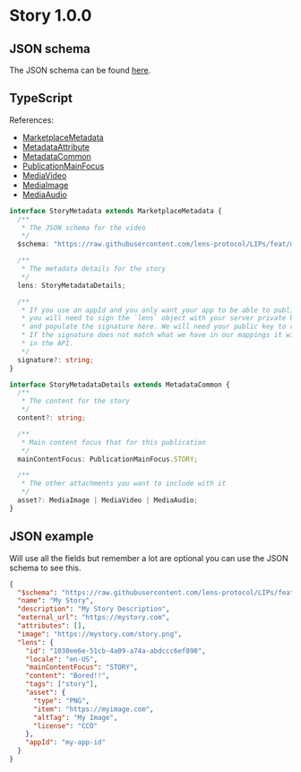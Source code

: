 # Story 1.0.0

## JSON schema

The JSON schema can be found [here](./schema.json).

## TypeScript

References:

- [MarketplaceMetadata](../../shared-ts-interfaces/marketplace-metadata.ts)
- [MetadataAttribute](../../../shared-ts-interfaces/metadata-attribute.ts)
- [MetadataCommon](../../shared-ts-interfaces/metadata-common.ts)
- [PublicationMainFocus](../../shared-ts-interfaces/publication-main-focus.ts)
- [MediaVideo](../../shared-ts-interfaces/media/media-video.ts)
- [MediaImage](../../shared-ts-interfaces/media/media-image.ts)
- [MediaAudio](../../shared-ts-interfaces/media/media-audio.ts)

```ts
interface StoryMetadata extends MarketplaceMetadata {
  /**
   * The JSON schema for the video
   */
  $schema: "https://raw.githubusercontent.com/lens-protocol/LIPs/feat/metadata-standards/lens-metadata-standards/publication/story/1.0.0/schema.json";

  /**
   * The metadata details for the story
   */
  lens: StoryMetadataDetails;

  /**
   * If you use an appId and you only want your app to be able to publish under it,
   * you will need to sign the `lens` object with your server private key
   * and populate the signature here. We will need your public key to verify this.
   * If the signature does not match what we have in our mappings it will not be surfaced
   * in the API.
   */
  signature?: string;
}

interface StoryMetadataDetails extends MetadataCommon {
  /**
   * The content for the story
   */
  content?: string;

  /**
   * Main content focus that for this publication
   */
  mainContentFocus: PublicationMainFocus.STORY;

  /**
   * The other attachments you want to include with it
   */
  asset?: MediaImage | MediaVideo | MediaAudio;
}
```

## JSON example

Will use all the fields but remember a lot are optional you can use the JSON schema to see this.

```json
{
  "$schema": "https://raw.githubusercontent.com/lens-protocol/LIPs/feat/metadata-standards/lens-metadata-standards/publication/story/1.0.0/schema.json",
  "name": "My Story",
  "description": "My Story Description",
  "external_url": "https://mystory.com",
  "attributes": [],
  "image": "https://mystory.com/story.png",
  "lens": {
    "id": "1030ee6e-51cb-4a09-a74a-abdccc6ef890",
    "locale": "en-US",
    "mainContentFocus": "STORY",
    "content": "Bored!!",
    "tags": ["story"],
    "asset": {
      "type": "PNG",
      "item": "https://myimage.com",
      "altTag": "My Image",
      "license": "CCO"
    },
    "appId": "my-app-id"
  }
}
```
